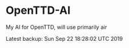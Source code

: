# OpenTTD-AI
My AI for OpenTTD, will use primarily air

Latest backup: Sun Sep 22 18:28:02 UTC 2019
